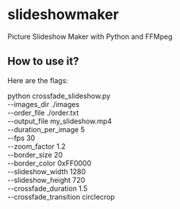 # slideshowmaker
Picture Slideshow Maker with Python and FFMpeg

## How to use it?

Here are the flags:

python crossfade_slideshow.py \
    --images_dir ./images \
    --order_file ./order.txt \
    --output_file my_slideshow.mp4 \
    --duration_per_image 5 \
    --fps 30 \
    --zoom_factor 1.2 \
    --border_size 20 \
    --border_color 0xFF0000 \
    --slideshow_width 1280 \
    --slideshow_height 720 \
    --crossfade_duration 1.5 \
    --crossfade_transition circlecrop